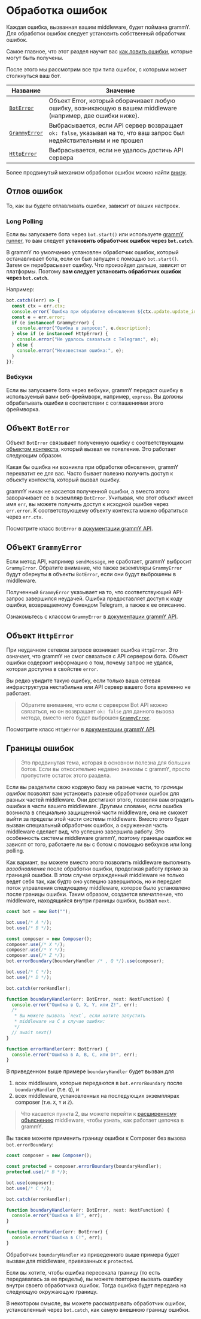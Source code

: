 # Обработка ошибок

Каждая ошибка, вызванная вашим middleware, будет поймана grammY. Для обработки
ошибок следует установить собственный обработчик ошибок.

Самое главное, что этот раздел научит вас [как ловить ошибки](#отлов-ошибок),
которые могут быть получены.

После этого мы рассмотрим все три типа ошибок, с которыми может столкнуться ваш
бот.

| Название                             | Значение                                                                                                               |
| ------------------------------------ | ---------------------------------------------------------------------------------------------------------------------- |
| [`BotError`](#объект-boterror)       | Объект Error, который оборачивает любую ошибку, возникающую в вашем middleware (например, две ошибки ниже).            |
| [`GrammyError`](#объект-grammyerror) | Выбрасывается, если API сервер возвращает `ok: false`, указывая на то, что ваш запрос был недействительным и не прошел |
| [`HttpError`](#объект-httperror)     | Выбрасывается, если не удалось достичь API сервера                                                                     |

Более продвинутый механизм обработки ошибок можно найти
[внизу](#границы-ошибок).

## Отлов ошибок

То, как вы будете отлавливать ошибки, зависит от ваших настроек.

### Long Polling

Если вы запускаете бота через `bot.start()` или используете
[grammY runner](../plugins/runner), то вам следует **установить обработчик
ошибок через `bot.catch`.**

В grammY по умолчанию установлен обработчик ошибок, который останавливает бота,
если он был запущен с помощью `bot.start()`. Затем он перебрасывает ошибку. Что
произойдет дальше, зависит от платформы. Поэтому **вам следует установить
обработчик ошибок через `bot.catch`.**

Например:

```ts
bot.catch((err) => {
  const ctx = err.ctx;
  console.error(`Ошибка при обработке обновления ${ctx.update.update_id}:`);
  const e = err.error;
  if (e instanceof GrammyError) {
    console.error("Ошибка в запросе:", e.description);
  } else if (e instanceof HttpError) {
    console.error("Не удалось связаться с Telegram:", e);
  } else {
    console.error("Неизвестная ошибка:", e);
  }
});
```

### Вебхуки

Если вы запускаете бота через вебхуки, grammY передаст ошибку в используемый
вами веб-фреймворк, например, `express`. Вы должны обрабатывать ошибки в
соответствии с соглашениями этого фреймворка.

## Объект `BotError`

Объект `BotError` связывает полученную ошибку с соответствующим
[объектом контекста](./context), который вызвал ее появление. Это работает
следующим образом.

Какая бы ошибка ни возникла при обработке обновления, grammY перехватит ее для
вас. Часто бывает полезно получить доступ к объекту контекста, который вызвал
ошибку.

grammY никак не касается полученной ошибки, а вместо этого заворачивает ее в
экземпляр `BotError`. Учитывая, что этот объект имеет имя `err`, вы можете
получить доступ к исходной ошибке через `err.error`. К соответствующему объекту
контекста можно обратиться через `err.ctx`.

Посмотрите класс `BotError` в [документации grammY API](/ref/core/boterror).

## Объект `GrammyError`

Если метод API, например `sendMessage`, не сработает, grammY выбросит
`GrammyError`. Обратите внимание, что также экземпляры `GrammyError` будут
обернуты в объекты `BotError`, если они будут выброшены в middleware.

Полученный `GrammyError` указывает на то, что соответствующий API-запрос
завершился неудачей. Ошибка предоставляет доступ к коду ошибки, возвращаемому
бэкендом Telegram, а также к ее описанию.

Ознакомьтесь с классом `GrammyError` в
[документации grammY API](/ref/core/grammyerror).

## Объект `HttpError`

При неудачном сетевом запросе возникает ошибка `HttpError`. Это означает, что
grammY не смог связаться с API сервером бота. Объект ошибки содержит информацию
о том, почему запрос не удался, которая доступна в свойстве `error`.

Вы редко увидите такую ошибку, если только ваша сетевая инфраструктура
нестабильна или API сервер вашего бота временно не работает.

> Обратите внимание, что если с сервером Bot API можно связаться, но он
> возвращает `ok: false` для данного вызова метода, вместо него будет выброшен
> [`GrammyError`](./errors#объект-grammyerror).

Посмотрите класс `HttpError` в [документации grammY API](/ref/core/httperror).

## Границы ошибок

> Это продвинутая тема, которая в основном полезна для больших ботов. Если вы
> относительно недавно знакомы с grammY, просто пропустите остаток этого
> раздела.

Если вы разделили свою кодовую базу на разные части, то _границы ошибок_
позволят вам установить разные обработчики ошибок для разных частей middleware.
Они достигают этого, позволяя вам оградить ошибки в части вашего middleware.
Другими словами, если ошибка возникла в специально защищенной части middleware,
она не сможет выйти за пределы этой части системы middleware. Вместо этого будет
вызван специальный обработчик ошибок, а окруженная часть middleware сделает вид,
что успешно завершила работу. Это особенность системы middleware grammY, поэтому
границы ошибок не зависят от того, работаете ли вы с ботом с помощью вебхуков
или long polling.

Как вариант, вы можете вместо этого позволить middleware выполнить
_возобновление_ после обработки ошибки, продолжая работу прямо за границей
ошибки. В этом случае огражденный middleware не только ведет себя так, как будто
оно успешно завершилось, но и передает поток управления следующему middleware,
которое было установлено после границы ошибки. Таким образом, создается
впечатление, что middleware, находящийся внутри границы ошибки, вызвал `next`.

```ts
const bot = new Bot("");

bot.use(/* A */);
bot.use(/* B */);

const composer = new Composer();
composer.use(/* X */);
composer.use(/* Y */);
composer.use(/* Z */);
bot.errorBoundary(boundaryHandler /* , Q */).use(composer);

bot.use(/* C */);
bot.use(/* D */);

bot.catch(errorHandler);

function boundaryHandler(err: BotError, next: NextFunction) {
  console.error("Ошибка в Q, X, Y, или Z!", err);
  /*
   * Вы можете вызвать `next`, если хотите запустить
   * middleware на C в случае ошибки:
   */
  // await next()
}

function errorHandler(err: BotError) {
  console.error("Ошибка в A, B, C, или D!", err);
}
```

В приведенном выше примере `boundaryHandler` будет вызван для

1. всех middleware, которые передаются в `bot.errorBoundary` после
   `boundaryHandler` (т.е. `Q`), и
2. всех middleware, установленных на последующих экземплярах composer (т.е. `X`,
   `Y` и `Z`).

> Что касается пункта 2, вы можете перейти к
> [расширенному объяснению](../advanced/middleware) middleware, чтобы узнать,
> как работает цепочка в grammY.

Вы также можете применить границу ошибки к Composer без вызова
`bot.errorBoundary`:

```ts
const composer = new Composer();

const protected = composer.errorBoundary(boundaryHandler);
protected.use(/* B */);

bot.use(composer);
bot.use(/* C */);

bot.catch(errorHandler);

function boundaryHandler(err: BotError, next: NextFunction) {
  console.error("Ошибка в B!", err);
}

function errorHandler(err: BotError) {
  console.error("Ошибка в C!", err);
}
```

Обработчик `boundaryHandler` из приведенного выше примера будет вызван для
middleware, привязанных к `protected`.

Если вы хотите, чтобы ошибка пересекала границу (то есть передавалась за ее
пределы), вы можете повторно вызвать ошибку внутри своего обработчика ошибок.
Тогда ошибка будет передана на следующую окружающую границу.

В некотором смысле, вы можете рассматривать обработчик ошибок, установленный
через `bot.catch`, как самую внешнюю границу ошибки.
